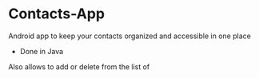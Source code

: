 # Contacts-App

Android app to keep your contacts organized and accessible in one place

- Done in Java

Also allows to add or delete from the list of 



